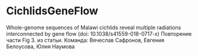 # CichlidsGeneFlow
Whole-genome sequences of Malawi cichlids reveal multiple radiations interconnected by gene flow (doi: 10.1038/s41559-018-0717-x)
Повторение части Fig 3. из статьи. 
Команда: Вячеслав Сафронов, Евгения Белоусова, Юлия Наумова 
